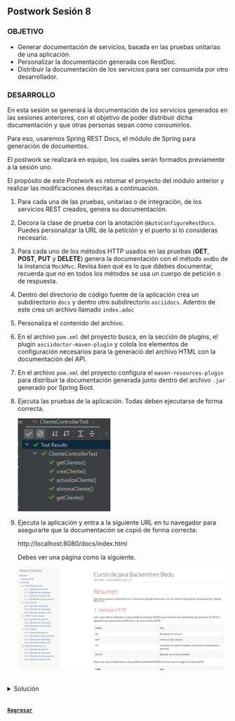 ## Postwork Sesión 8

### OBJETIVO
- Generar documentación de servicios, basada en las pruebas unitarias de una aplicación.
- Personalizar la documentación generada con RestDoc.
- Distribuir la documentación de los servicios para ser consumida por otro desarrollador.


### DESARROLLO
En esta sesión se generará la documentación de los servicios generados en las sesiones anteriores, con el objetivo de poder distribuir dicha documentación y que otras personas sepan cómo consumirlos.

Para eso, usaremos Spring REST Docs, el módulo de Spring para generación de documentos.

El postwork se realizará en equipo, los cuales serán formados previamente a la sesión uno.

El propósito de este Postwork es retomar el proyecto del módulo anterior y realizar las modificaciones descritas a continuación.

1. Para cada una de las pruebas, unitarias o de integración, de los servicios REST creados, genera su documentación.

2. Decora la clase de prueba con la anotación `@AutoConfigureRestDocs`. Puedes personalizar la URL de la petición y el puerto si lo consideras necesario.

3. Para cada uno de los métodos HTTP usados en las pruebas (**GET**, **POST**, **PUT** y **DELETE**) genera la documentación con el método `andDo` de la instancia `MockMvc`. Revisa bien qué es lo que ddebes documentar, recuerda que no en todos los métodos se usa un cuerpo de petición o de respuesta. 

4. Dentro del directorio de código fuente de la aplicación crea un subdirectorio `docs` y dentro otro subdirectorio `asciidocs`. Adentro de este crea un archivo llamado `index.adoc`

5. Personaliza el contenido del archivo.

6. En el archivo `pom.xml` del proyecto busca, en la sección de plugins, el plugin `asciidoctor-maven-plugin` y colola los elementos de configuración necesarios para la generació del archivo HTML con la documentación del API.

7. En el archivo `pom.xml` del proyecto configura el `maven-resources-plugin` para distribuir la documentación generada junto dentro del archivo `.jar` generado por Spring Boot.

8. Ejecuta las pruebas de la aplicación. Todas deben ejecutarse de forma correcta.

    ![imagen](img/img_01.png)

9. Ejecuta la aplicación y entra a la siguiente URL en tu navegador para asegurarte que la documentación se copió de forma correcta:

    http://localhost:8080/docs/index.html

    Debes ver una página como la siguiente.

    ![imagen](img/img_02.png)


<br>

<details>
	<summary>Solución</summary>

1. Agregar la dependencia *restdocs*

    ```xml
    <dependency>
        <groupId>org.springframework.restdocs</groupId>
        <artifactId>spring-restdocs-mockmvc</artifactId>
        <scope>test</scope>
    </dependency>

    <plugin>
        <groupId>org.asciidoctor</groupId>
        <artifactId>asciidoctor-maven-plugin</artifactId>
        <version>1.5.8</version>
        <executions>
            <execution>
                <id>generate-docs</id>
                <phase>prepare-package</phase>
                <goals>
                    <goal>process-asciidoc</goal>
                </goals>
                <configuration>
                    <backend>html</backend>
                    <sourceDocumentName>index.adoc</sourceDocumentName>
                    <attributes>
                        <snippets>${project.build.directory}/generated-snippets</snippets>
                    </attributes>
                    <sourceDirectory>src/docs/asciidocs</sourceDirectory>
                    <outputDirectory>target/generated-docs</outputDirectory>
                </configuration>
            </execution>
        </executions>
        <dependencies>
            <dependency>
                <groupId>org.springframework.restdocs</groupId>
                <artifactId>spring-restdocs-asciidoctor</artifactId>
                <version>${spring-restdocs.version}</version>
            </dependency>
        </dependencies>
    </plugin>

    <plugin>
        <groupId>org.apache.maven.plugins</groupId>
        <artifactId>maven-resources-plugin</artifactId>
        <version>3.2.0</version>
        <executions>
            <execution>
                <id>copy-resources</id>
                <phase>prepare-package</phase>
                <goals>
                    <goal>copy-resources</goal>
                </goals>
                <configuration>
                    <outputDirectory>${project.build.outputDirectory}/static/docs</outputDirectory>
                    <resources>
                        <resource>
                            <directory>${project.build.directory}/generated-docs</directory>
                        </resource>
                    </resources>
                </configuration>
            </execution>
        </executions>
    </plugin>
    ```

2. Genera el archivo *index.adoc* y agrega la siguiente documentación:

    ```adoc
    = Curso de Java Backend en Bedu
    Bedu ORG <contacto@bedu.org> 1.0.0;
    :doctype: book
    :icons: font
    :source-highlighter: highlightjs
    :toc: left
    :toclevels: 4
    :sectlinks:
    :sectnums:

    [[resumen]]
    = Resumen
    Este curso muestra el desarrollo de un API usando Spring Framework, con sus módulos Spring Boot, Spring Data JPA y Spring REST Docs.


    [[verbos-http]]
    == Verbos HTTP

    Este curso trate de adherirse lo más posible al estándar RESTful aprovechando las capacidades del protocolo de HTTP
    y siguiendo las convenciones HTTP en su uso de los verbos HTTP.

    |===
    | Verbo | Uso

    | `GET`
    | Recuperar un recurso

    | `POST`
    | Crea un nuevo recurso

    | `PUT`
    | Actualizar un recurso existente, incluyendo actualizaciones parciales

    | `DELETE`
    | Eliminar un recurso existente
    |===

    Este curso trate de adherirse lo más posible al estándar RESTful en el uso de los códigos de estátus HTTP.

    |===
    | Code | uso

    | `200 OK`
    | La petición se completó exitosamente

    | `201 Created`
    | Se creó un nuevo recurso. La URL del reurso está disponible en la cabecera `Location` de la respuesta

    | `204 No Content`
    | Se aplicó correctamente la actualización de un recurso

    | `400 Bad Request`
    | La petición está formada de forma incorrecta. El cuerpo de la respuesta incluirá el error, proporcionando más información

    | `404 Not Found`
    | El recurso especificado no existe
    |===


    [[clientes]]
    == Clientes


    === Get cliente por Id
    Obtiene un cliente específico usando su identificador único.

    ==== Ejemplo de petición
    include::{snippets}/cliente/get-cliente/http-request.adoc[]

    ==== Ejemplo de respuesta
    include::{snippets}/cliente/get-cliente/http-response.adoc[]

    ==== Ejemplo usando CURL
    include::{snippets}/cliente/get-cliente/curl-request.adoc[]

    ==== Parámetros de la petición
    include::{snippets}/cliente/get-cliente/path-parameters.adoc[]


    === Get clientes
    Obtiene todos los clientes.

    ==== Ejemplo de petición
    include::{snippets}/cliente/get-clientes/http-request.adoc[]

    ==== Ejemplo de respuesta
    include::{snippets}/cliente/get-clientes/http-response.adoc[]

    ==== Ejemplo usando CURL
    include::{snippets}/cliente/get-clientes/curl-request.adoc[]



    === POST nuevo cliente
    Crea un nuevo cliente

    ==== Ejemplo de petición
    include::{snippets}/cliente/post-cliente/http-request.adoc[]

    ==== Ejemplo de respuesta
    include::{snippets}/cliente/post-cliente/http-response.adoc[]

    ==== Ejemplo usando CURL
    include::{snippets}/cliente/post-cliente/curl-request.adoc[]




    === PUT  cliente
    Actualiza un cliente existente.

    ==== Ejemplo de petición
    include::{snippets}/cliente/put-cliente/http-request.adoc[]

    ==== Parámetros de la petición
    include::{snippets}/cliente/put-cliente/path-parameters.adoc[]

    ==== Ejemplo de respuesta
    include::{snippets}/cliente/put-cliente/http-response.adoc[]

    ==== Ejemplo usando CURL
    include::{snippets}/cliente/put-cliente/curl-request.adoc[]






    === DELETE cliente por Id
    Elimina un cliente específico usando su identificador único.

    ==== Ejemplo de petición
    include::{snippets}/cliente/delete-cliente/http-request.adoc[]

    ==== Ejemplo de respuesta
    include::{snippets}/cliente/delete-cliente/http-response.adoc[]

    ==== Parámetros de la petición
    include::{snippets}/cliente/delete-cliente/path-parameters.adoc[]

    ==== Ejemplo usando CURL
    include::{snippets}/cliente/delete-cliente/curl-request.adoc[]
    ```

3. Agrega en *ClienteControllerTest* la implementación de RestDoc:

    ```java
    @AutoConfigureRestDocs(uriScheme = "https", uriHost = "bedu.org/rest", uriPort = 80)
    @WebMvcTest(ClienteController.class)
    class ClienteControllerTest {

        @Autowired
        private MockMvc mockMvc;

        @MockBean
        private ClienteService clienteService;

        @Test
        void getCliente() throws Exception {
            given(clienteService.obtenCliente(anyLong())).willReturn(Optional.of(Cliente.builder().id(1L).nombre("Nombre").correoContacto("cliente@contacto.com").build()));

            mockMvc.perform(get("/cliente/{clienteId}", 1)
                    .content(MediaType.APPLICATION_JSON_VALUE))
                    .andExpect(status().isOk())
                    .andExpect(content().contentTypeCompatibleWith(MediaType.APPLICATION_JSON))
                    .andExpect(jsonPath("$.id", is(1)))
                    .andExpect(jsonPath("$.correoContacto", is("cliente@contacto.com")))
                    .andExpect(jsonPath("$.nombre", is("Nombre")))

                    .andDo(document("cliente/get-cliente",
                            pathParameters(
                                    parameterWithName("clienteId").description("Identificador del cliente")
                            ),
                            responseFields(
                                    fieldWithPath("id").description("identificador del cliente"),
                                    fieldWithPath("nombre").description("nombre del cliente"),
                                    fieldWithPath("correoContacto").description("correo de contacto del cliente"),
                                    fieldWithPath("numeroEmpleados").description("número de trabajadores del cliente"),
                                    fieldWithPath("direccion").description("domicilio del cliente")
                            )));
        }

        @Test
        void getClientes() throws Exception {

            List<Cliente> clientes = Arrays.asList(
                    Cliente.builder().id(1L).nombre("Nombre 1").direccion("Direccion 1").numeroEmpleados(10).correoContacto("contacto@cliente1.com").build(),
                    Cliente.builder().id(2L).nombre("Nombre 2").direccion("Direccion 2").numeroEmpleados(10).correoContacto("contacto@cliente2.com").build(),
                    Cliente.builder().id(3L).nombre("Nombre 3").direccion("Direccion 3").numeroEmpleados(10).correoContacto("contacto@cliente3.com").build()
            );

            given(clienteService.obtenClientes()).willReturn(clientes);

            mockMvc.perform(get("/cliente")
                    .content(MediaType.APPLICATION_JSON_VALUE))
                    .andExpect(status().isOk())
                    .andExpect(content().contentTypeCompatibleWith(MediaType.APPLICATION_JSON))
                    .andExpect(jsonPath("$[0].id", is(1)))
                    .andExpect(jsonPath("$[1].id", is(2)))
                    .andExpect(jsonPath("$[2].id", is(3)))
                    .andExpect(jsonPath("$[0].correoContacto", is("contacto@cliente1.com")))
                    .andExpect(jsonPath("$[2].nombre", is("Nombre 3")))

                    .andDo(document("cliente/get-clientes",
                            responseFields(
                                    fieldWithPath("[].id").description("identificador del cliente"),
                                    fieldWithPath("[].nombre").description("nombre del cliente"),
                                    fieldWithPath("[].correoContacto").description("correo de contacto del cliente"),
                                    fieldWithPath("[].numeroEmpleados").description("número de trabajadores del cliente"),
                                    fieldWithPath("[].direccion").description("domicilio del cliente")
                            )));
        }

        @Test
        void creaCliente() throws Exception {
            Cliente clienteParametro = Cliente.builder().nombre("Nombre").direccion("Direccion").numeroEmpleados(10).correoContacto("contacto@cliente.com").build();
            Cliente clienteRespuesta = Cliente.builder().id(1L).nombre("Nombre").direccion("Direccion").numeroEmpleados(10).correoContacto("contacto@cliente.com").build();

            given(clienteService.guardaCliente(clienteParametro)).willReturn(clienteRespuesta);

            mockMvc.perform(post("/cliente")
                    .contentType(MediaType.APPLICATION_JSON)
                    .content(new ObjectMapper().writeValueAsString(clienteParametro)))
                    .andExpect(status().isCreated())

                    .andDo(document("cliente/post-cliente",
                            requestFields(
                                    fieldWithPath("id").description("El identificador del nuevo cliente"),
                                    fieldWithPath("nombre").description("El nombre del cliente"),
                                    fieldWithPath("direccion").description("La dirección del cliente"),
                                    fieldWithPath("correoContacto").description("La dirección de correo electrónico de contacto"),
                                    fieldWithPath("numeroEmpleados").description("El número de personas que trabajan en las oficinas e cliente")
                            ),
                            responseHeaders(
                                    headerWithName("Location").description("La ubicación del recurso (su identificador generado")
                            ))
                    );
        }

        @Test
        void actualizaCliente() throws Exception {

            Cliente clienteParametro = Cliente.builder().id(1L).nombre("Nombre").direccion("Direccion").numeroEmpleados(10).correoContacto("contacto@cliente.com").build();

            mockMvc.perform(put("/cliente/{clienteId}", 1)
                    .contentType(MediaType.APPLICATION_JSON)
                    .content(new ObjectMapper().writeValueAsString(clienteParametro)))
                    .andExpect(status().isNoContent())

                    .andDo(document("cliente/put-cliente",
                            pathParameters(
                                    parameterWithName("clienteId").description("Identificador del cliente")
                            ),
                            requestFields(
                                    fieldWithPath("id").description("El identificador del nuevo cliente"),
                                    fieldWithPath("nombre").description("El nombre del cliente"),
                                    fieldWithPath("direccion").description("La dirección del cliente"),
                                    fieldWithPath("correoContacto").description("La dirección de correo electrónico de contacto"),
                                    fieldWithPath("numeroEmpleados").description("El número de personas que trabajan en las oficinas e cliente")
                            )
                    ));
        }

        @Test
        void eliminaCliente() throws Exception {
            mockMvc.perform(delete("/cliente/{clienteId}", 1)
                    .content(MediaType.APPLICATION_JSON_VALUE))
                    .andExpect(status().isNoContent())

                    .andDo(document("cliente/delete-cliente",
                            pathParameters(
                                    parameterWithName("clienteId").description("Identificador del cliente")
                            )));
        }
    }
    ```

8. Ejecuta las pruebas de la aplicación. Todas deben ejecutarse de forma correcta.

    ![imagen](img/img_01.png)

9. Ejecuta la aplicación y entra a la siguiente URL en tu navegador para asegurarte que la documentación se copió de forma correcta:

    http://localhost:8080/docs/index.html

    Debes ver una página como la siguiente.

    ![imagen](img/img_02.png)

</details>

<br>

[**`Regresar`**](../)

